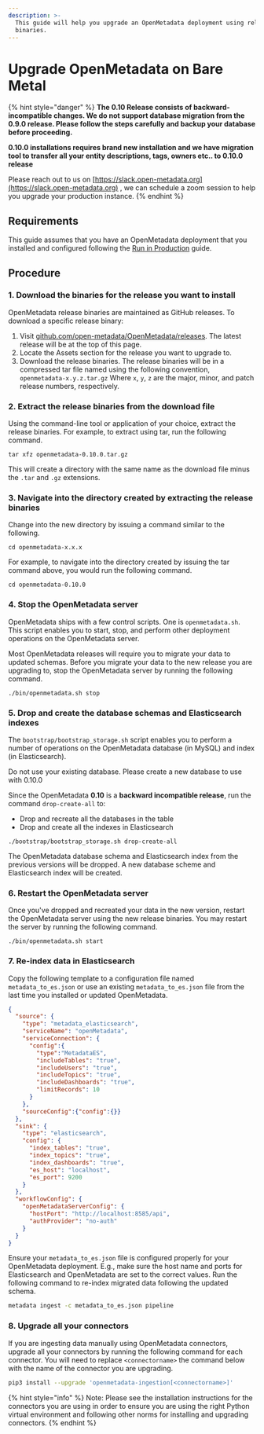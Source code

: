 ```yaml
---
description: >-
  This guide will help you upgrade an OpenMetadata deployment using release
  binaries.
---
```


# Upgrade OpenMetadata on Bare Metal



{% hint style="danger" %}
**The 0.10 Release consists of backward-incompatible changes. We do not support database migration from the 0.9.0 release. Please follow the steps carefully and backup your database before proceeding.**

**0.10.0 installations requires brand new installation and we have migration tool to transfer all your entity descriptions, tags, owners etc.. to 0.10.0 release**&#x20;

Please reach out to us on [https://slack.open-metadata.org](https://slack.open-metadata.org) , we can schedule a zoom session to help you upgrade your production instance.
{% endhint %}

## Requirements

This guide assumes that you have an OpenMetadata deployment that you installed and configured following the [Run in Production](../../deploy/deploy-on-bare-metal/run-in-production.md) guide.

## Procedure

### 1. Download the binaries for the release you want to install

OpenMetadata release binaries are maintained as GitHub releases. To download a specific release binary:

1. Visit [github.com/open-metadata/OpenMetadata/releases](https://github.com/open-metadata/OpenMetadata/releases). The latest release will be at the top of this page.
2. Locate the Assets section for the release you want to upgrade to.
3. Download the release binaries. The release binaries will be in a compressed tar file named using the following convention, `openmetadata-x.y.z.tar.gz` Where `x`, `y`, `z` are the major, minor, and patch release numbers, respectively.

### 2. Extract the release binaries from the download file

Using the command-line tool or application of your choice, extract the release binaries. For example, to extract using tar, run the following command.

```
tar xfz openmetadata-0.10.0.tar.gz
```

This will create a directory with the same name as the download file minus the `.tar` and `.gz` extensions.

### 3. Navigate into the directory created by extracting the release binaries

Change into the new directory by issuing a command similar to the following.

```
cd openmetadata-x.x.x
```

For example, to navigate into the directory created by issuing the tar command above, you would run the following command.

```
cd openmetadata-0.10.0
```

### 4. Stop the OpenMetadata server

OpenMetadata ships with a few control scripts. One is `openmetadata.sh`. This script enables you to start, stop, and perform other deployment operations on the OpenMetadata server.

Most OpenMetadata releases will require you to migrate your data to updated schemas. Before you migrate your data to the new release you are upgrading to, stop the OpenMetadata server by running the following command.

```
./bin/openmetadata.sh stop
```

### 5. Drop and create the database schemas and Elasticsearch indexes

The `bootstrap/bootstrap_storage.sh` script enables you to perform a number of operations on the OpenMetadata database (in MySQL) and index (in Elasticsearch).

Do not use your existing database. Please create a new database to use with 0.10.0

Since the OpenMetadata **0.10** is a **backward incompatible release**, run the command  `drop-create-all` to:

* Drop and recreate all the databases in the table
* Drop and create all the indexes in Elasticsearch

```
./bootstrap/bootstrap_storage.sh drop-create-all
```

The OpenMetadata database schema and Elasticsearch index from the previous versions will be dropped. A new database scheme and Elasticsearch index will be created.

### 6. Restart the OpenMetadata server

Once you've dropped and recreated your data in the new version, restart the OpenMetadata server using the new release binaries. You may restart the server by running the following command.

```
./bin/openmetadata.sh start
```

### 7. Re-index data in Elasticsearch

Copy the following template to a configuration file named `metadata_to_es.json` or use an existing `metadata_to_es.json` file from the last time you installed or updated OpenMetadata.

```json
{
  "source": {
    "type": "metadata_elasticsearch",
    "serviceName": "openMetadata",
    "serviceConnection": {
      "config":{
        "type":"MetadataES",
        "includeTables": "true",
        "includeUsers": "true",
        "includeTopics": "true",
        "includeDashboards": "true",
        "limitRecords": 10
      } 
    },
    "sourceConfig":{"config":{}}
  },
  "sink": {
    "type": "elasticsearch",
    "config": {
      "index_tables": "true",
      "index_topics": "true",
      "index_dashboards": "true",
      "es_host": "localhost",
      "es_port": 9200
    }
  },
  "workflowConfig": {
    "openMetadataServerConfig": {
      "hostPort": "http://localhost:8585/api",
      "authProvider": "no-auth"
    }
  }
}
```

Ensure your `metadata_to_es.json` file is configured properly for your OpenMetadata deployment. E.g., make sure the host name and ports for Elasticsearch and OpenMetadata are set to the correct values. Run the following command to re-index migrated data following the updated schema.

```bash
metadata ingest -c metadata_to_es.json pipeline
```

### 8. Upgrade all your connectors

If you are ingesting data manually using OpenMetadata connectors, upgrade all your connectors by running the following command for each connector. You will need to replace `<connectorname>` the command below with the name of the connector you are upgrading.

```bash
pip3 install --upgrade 'openmetadata-ingestion[<connectorname>]'
```

{% hint style="info" %}
Note: Please see the installation instructions for the connectors you are using in order to ensure you are using the right Python virtual environment and following other norms for installing and upgrading connectors.
{% endhint %}



